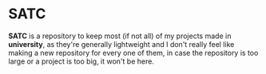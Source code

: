 # SATC

**SATC** is a repository to keep most (if not all) of my projects made in **university**, as they're generally lightweight and I don't really feel like making a new repository for every one of them, in case the repository is too large or a project is too big, it won't be here.
